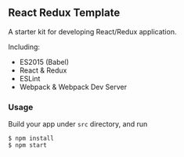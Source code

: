 React Redux Template
--------------------

A starter kit for developing React/Redux application.

Including:

- ES2015 (Babel)
- React & Redux
- ESLint
- Webpack & Webpack Dev Server

### Usage

Build your app under `src` directory, and run

```
$ npm install
$ npm start
```
